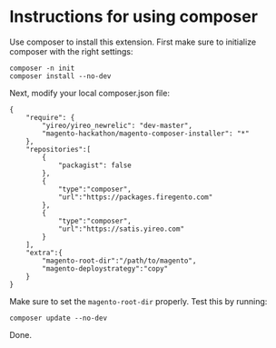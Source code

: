 # Instructions for using composer

Use composer to install this extension. First make sure to initialize composer with the right settings:

    composer -n init
    composer install --no-dev

Next, modify your local composer.json file:

    {
        "require": {
            "yireo/yireo_newrelic": "dev-master",
            "magento-hackathon/magento-composer-installer": "*"
        },    
        "repositories":[
            {
                "packagist": false
            },
            {
                "type":"composer",
                "url":"https://packages.firegento.com"
            },
            {
                "type":"composer",
                "url":"https://satis.yireo.com"
            }
        ],
        "extra":{
            "magento-root-dir":"/path/to/magento",
            "magento-deploystrategy":"copy"           
        }
    }

Make sure to set the `magento-root-dir` properly. Test this by running:

    composer update --no-dev

Done.

